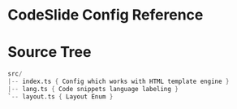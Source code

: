 # CodeSlide Config Reference

# Source Tree
```s
src/
|-- index.ts { Config which works with HTML template engine }
|-- lang.ts { Code snippets language labeling }
`-- layout.ts { Layout Enum }
```
